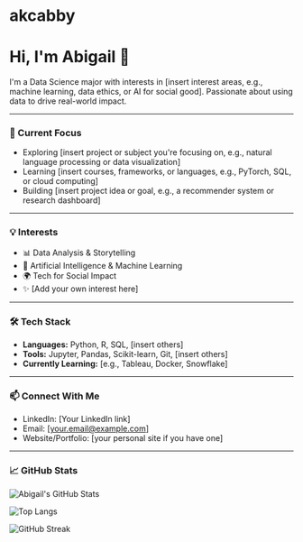 # akcabby  
# Hi, I'm Abigail 👋

I'm a Data Science major with interests in [insert interest areas, e.g., machine learning, data ethics, or AI for social good]. Passionate about using data to drive real-world impact.

---

### 🧠 Current Focus

- Exploring [insert project or subject you're focusing on, e.g., natural language processing or data visualization]
- Learning [insert courses, frameworks, or languages, e.g., PyTorch, SQL, or cloud computing]
- Building [insert project idea or goal, e.g., a recommender system or research dashboard]

---

### 💡 Interests

- 📊 Data Analysis & Storytelling  
- 🤖 Artificial Intelligence & Machine Learning  
- 🌍 Tech for Social Impact  
- ✨ [Add your own interest here]

---

### 🛠 Tech Stack

- **Languages:** Python, R, SQL, [insert others]  
- **Tools:** Jupyter, Pandas, Scikit-learn, Git, [insert others]  
- **Currently Learning:** [e.g., Tableau, Docker, Snowflake]

---

### 📫 Connect With Me

- LinkedIn: [Your LinkedIn link]  
- Email: [your.email@example.com]  
- Website/Portfolio: [your personal site if you have one]

---

### 📈 GitHub Stats

![Abigail's GitHub Stats](https://github-readme-stats.vercel.app/api?username=akcabby&show_icons=true&theme=radical)

![Top Langs](https://github-readme-stats.vercel.app/api/top-langs/?username=akcabby&layout=compact)

![GitHub Streak](https://streak-stats.demolab.com?user=akcabby)


